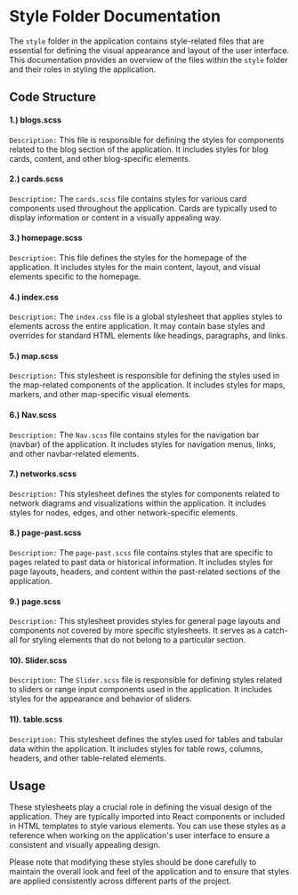 # Style Folder Documentation

The `style` folder in the application contains style-related files that are essential for defining the visual appearance and layout of the user interface. This documentation provides an overview of the files within the `style` folder and their roles in styling the application.

## Code Structure
#### 1.) blogs.scss
`Description:` This file is responsible for defining the styles for components related to the blog section of the application. It includes styles for blog cards, content, and other blog-specific elements.
#### 2.) cards.scss
`Description:` The `cards.scss` file contains styles for various card components used throughout the application. Cards are typically used to display information or content in a visually appealing way.
#### 3.) homepage.scss
`Description:` This file defines the styles for the homepage of the application. It includes styles for the main content, layout, and visual elements specific to the homepage.
#### 4.) index.css
`Description:` The `index.css` file is a global stylesheet that applies styles to elements across the entire application. It may contain base styles and overrides for standard HTML elements like headings, paragraphs, and links.
#### 5.) map.scss
`Description:` This stylesheet is responsible for defining the styles used in the map-related components of the application. It includes styles for maps, markers, and other map-specific visual elements.
#### 6.) Nav.scss
`Description:` The `Nav.scss` file contains styles for the navigation bar (navbar) of the application. It includes styles for navigation menus, links, and other navbar-related elements.
#### 7.) networks.scss
`Description:` This stylesheet defines the styles for components related to network diagrams and visualizations within the application. It includes styles for nodes, edges, and other network-specific elements.
#### 8.) page-past.scss
`Description:` The `page-past.scss` file contains styles that are specific to pages related to past data or historical information. It includes styles for page layouts, headers, and content within the past-related sections of the application.
#### 9.) page.scss
`Description:` This stylesheet provides styles for general page layouts and components not covered by more specific stylesheets. It serves as a catch-all for styling elements that do not belong to a particular section.
#### 10). Slider.scss
`Description:` The `Slider.scss` file is responsible for defining styles related to sliders or range input components used in the application. It includes styles for the appearance and behavior of sliders.
#### 11). table.scss
`Description:` This stylesheet defines the styles used for tables and tabular data within the application. It includes styles for table rows, columns, headers, and other table-related elements.


## Usage
These stylesheets play a crucial role in defining the visual design of the application. They are typically imported into React components or included in HTML templates to style various elements. You can use these styles as a reference when working on the application's user interface to ensure a consistent and visually appealing design.

Please note that modifying these styles should be done carefully to maintain the overall look and feel of the application and to ensure that styles are applied consistently across different parts of the project.
